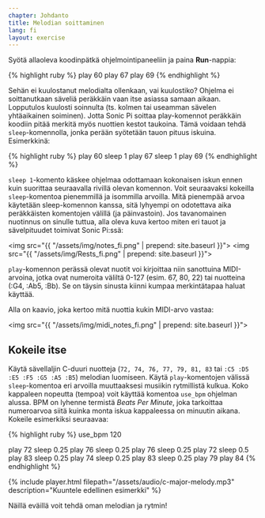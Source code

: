 ```yaml
---
chapter: Johdanto
title: Melodian soittaminen
lang: fi
layout: exercise
---
```


Syötä allaoleva koodinpätkä ohjelmointipaneeliin ja paina **Run**-nappia:

{% highlight ruby %}
play 60
play 67
play 69
{% endhighlight %}

Sehän ei kuulostanut melodialta ollenkaan, vai kuulostiko? Ohjelma ei soittanutkaan säveliä peräkkäin vaan itse asiassa samaan aikaan. Lopputulos kuulosti soinnulta (ts. kolmen tai useamman sävelen yhtäaikainen soiminen). Jotta Sonic Pi soittaa play-komennot peräkkäin koodiin pitää merkitä myös nuottien kestot taukoina. Tämä voidaan tehdä `sleep`-komennolla, jonka perään syötetään tauon pituus iskuina. Esimerkkinä:

{% highlight ruby %}
play 60
sleep 1
play 67
sleep 1
play 69
{% endhighlight %}

`sleep 1`-komento käskee ohjelmaa odottamaan kokonaisen iskun ennen kuin suorittaa seuraavalla rivillä olevan komennon. Voit seuraavaksi kokeilla `sleep`-komentoa pienemmillä ja isommilla arvoilla. Mitä pienempää arvoa käytetään sleep-komennon kanssa, sitä lyhyempi on odotettava aika peräkkäisten komentojen välillä (ja päinvastoin). Jos tavanomainen nuotinnus on sinulle tuttua, alla oleva kuva kertoo miten eri tauot ja sävelpituudet toimivat Sonic Pi:ssä:

<img src="{{ "/assets/img/notes_fi.png" | prepend: site.baseurl }}">
<img src="{{ "/assets/img/Rests_fi.png" | prepend: site.baseurl }}">

`play`-komennon perässä olevat nuotit voi kirjoittaa niin sanottuina MIDI-arvoina, jotka ovat numeroita väliltä 0-127 (esim. 67, 80, 22) tai nuotteina (:G4, :Ab5, :Bb). Se on täysin sinusta kiinni kumpaa merkintätapaa haluat käyttää.

Alla on kaavio, joka kertoo mitä nuottia kukin MIDI-arvo vastaa:

<img src="{{ "/assets/img/midi_notes_fi.png" | prepend: site.baseurl }}">

## Kokeile itse

Käytä sävellaljin C-duuri nuotteja (`72, 74, 76, 77, 79, 81, 83` tai `:C5 :D5 :E5 :F5 :G5 :A5 :B5`) melodian luomiseen. Käytä `play`-komentojen välissä `sleep`-komentoa eri arvoilla muuttaaksesi musiikin rytmillistä kulkua. Koko kappaleen nopeutta (tempoa) voit käyttää komentoa `use_bpm` ohjelman alussa. BPM on lyhenne termistä *Beats Per Minute*, joka tarkoittaa numeroarvoa siitä kuinka monta iskua kappaleessa on minuutin aikana. Kokeile esimerkiksi seuraavaa:

{% highlight ruby %}
use_bpm 120

play 72
sleep 0.25
play 76
sleep 0.25
play 76
sleep 0.25
play 72
sleep 0.5
play 83
sleep 0.25
play 74
sleep 0.25
play 83
sleep 0.25
play 79
play 84
{% endhighlight %}

{% include player.html filepath="/assets/audio/c-major-melody.mp3" description="Kuuntele edellinen esimerkki" %}

Näillä eväillä voit tehdä oman melodian ja rytmin!